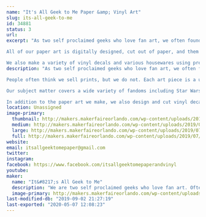 ```yaml
---
name: "It's All Geek to Me Paper &amp; Vinyl Art"
slug: its-all-geek-to-me
id: 34881
status: 3
url: 
excerpt: "As two self proclaimed geeks who love fan art, we often found that the art we would see at cons would be out of our price range. We decided we would try to make art that was still high quality but more affordable. Most of our art pieces range from $15 - $25. 

All of our paper art is digitally designed, cut out of paper, and them assembled by hand very carefully with a little bit of glue and sometimes tweezers. This makes each piece a unique work of art!

We also make a variety of vinyl decals and various housewares using premium quality outdoor vinyl."
description: "As two self proclaimed geeks who love fan art, we often found that the art we would see at cons would be out of our price range. We decided we would try to make art that was still high quality but more affordable. Most of our art pieces range from $15 - $25. 

People often think we sell prints, but we do not. Each art piece is a unique piece of layered paper art. All of our paper art is digitally designed, cut out of paper, and them assembled by hand very carefully with a little bit of glue and sometimes tweezers. This makes each piece a one of a kind work of art!

Our subject matter covers a wide variety of fandoms including Star Wars, Harry Potter, Sci-Fi, Superheroes, and Pop Culture. 

In addition to the paper art we make, we also design and cut vinyl decals that are suitable for your car, laptop, and other smooth surfaces. We also make a wide variety of geek-themed glassware from coffee cups to adult beverage glasses."
location: Unassigned
image-primary:
  thumbnail: http://makers.makerfaireorlando.com/wp-content/uploads/2019/07/IMG_1904-150x150.jpg
  medium: http://makers.makerfaireorlando.com/wp-content/uploads/2019/07/IMG_1904-225x300.jpg
  large: http://makers.makerfaireorlando.com/wp-content/uploads/2019/07/IMG_1904-769x1024.jpg
  full: http://makers.makerfaireorlando.com/wp-content/uploads/2019/07/IMG_1904.jpg
website: 
email: itsallgeektomepaper@gmail.com
twitter: 
instagram: 
facebook: https://www.facebook.com/itsallgeektomepaperandvinyl
youtube: 
maker:
  name: "It&#8217;s All Geek to Me"
  description: "We are two self proclaimed geeks who love fan art. Often the art we would see at cons would be out of our price range. We decided we would try to make art that was still high quality but more affordable. We DO NOT sell prints. We make and sell LAYERED PAPER ART. All of our paper art is custom designed and assembled. We use high quality outdoor vinyl for all of our vinyl projects and decals."
  image-primary: http://makers.makerfaireorlando.com/wp-content/uploads/2018/10/2018-10-14-10.50.31-1-1024x768.jpg
last-modified-db: "2019-09-02 21:27:19"
last-exported: "2020-05-07 12:08:23"
---
```

